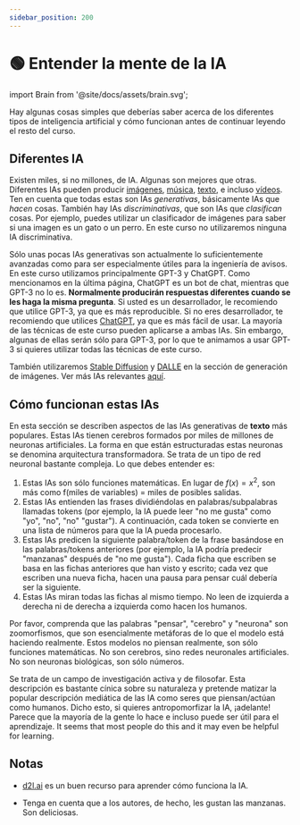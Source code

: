 ```yaml
---
sidebar_position: 200
---
```


# 🟢 Entender la mente de la IA


import Brain from '@site/docs/assets/brain.svg';

<div style={{textAlign: 'center'}}>
  <Brain style={{width:"100%",height:"300px",verticalAlign:"top"}}/>
</div>

Hay algunas cosas simples que deberías saber acerca de los diferentes tipos de inteligencia artificial y cómo funcionan antes de continuar leyendo el resto del curso.


## Diferentes IA

Existen miles, si no millones, de IA. Algunas son mejores que otras. Diferentes IAs pueden producir [imágenes](https://openai.com/product/dall-e-2), [música](https://google-research.github.io/seanet/musiclm/examples/), [texto](https://platform.openai.com/playground), e incluso [vídeos](https://makeavideo.studio/). Ten en cuenta que todas estas son IAs _generativas_, básicamente IAs que _hacen_ cosas. También hay IAs _discriminativas_, que son IAs que _clasifican_ cosas. Por ejemplo, puedes utilizar un clasificador de imágenes para saber si una imagen es un gato o un perro. En este curso no utilizaremos ninguna IA discriminativa.


Sólo unas pocas IAs generativas son actualmente lo suficientemente avanzadas como para ser especialmente útiles para la ingeniería de avisos. En este curso utilizamos principalmente GPT-3 y ChatGPT. Como mencionamos en la última página, ChatGPT es un bot de chat, mientras que GPT-3 no lo es. **Normalmente producirán respuestas diferentes cuando se les haga la misma pregunta**. Si usted es un desarrollador, le recomiendo que utilice GPT-3, ya que es más reproducible. Si no eres desarrollador, te recomiendo que utilices [ChatGPT](https://learnprompting.org/docs/category/%EF%B8%8F-image-prompting), ya que es más fácil de usar. La mayoría de las técnicas de este curso pueden aplicarse a ambas IAs. Sin embargo, algunas de ellas serán sólo para GPT-3, por lo que te animamos a usar GPT-3 si quieres utilizar todas las técnicas de este curso.

También utilizaremos [Stable Diffusion](https://beta.dreamstudio.ai/home) y [DALLE](https://openai.com/product/dall-e-2) en la sección de generación de imágenes. Ver más IAs relevantes [aquí](https://learnprompting.org/docs/products#chatbots).

## Cómo funcionan estas IAs

En esta sección se describen aspectos de las IAs generativas de **texto** más populares. Estas IAs tienen cerebros formados por miles de millones de neuronas artificiales. La forma en que están estructuradas estas neuronas se denomina arquitectura transformadora. Se trata de un tipo de red neuronal bastante compleja. Lo que debes entender es:

1. Estas IAs son sólo funciones matemáticas. En lugar de $f(x) = x^2$, son más como f(miles de variables) = miles de posibles salidas.
2. Estas IAs entienden las frases dividiéndolas en palabras/subpalabras llamadas tokens (por ejemplo, la IA puede leer "no me gusta" como "yo", "no", "no" "gustar"). A continuación, cada token se convierte en una lista de números para que la IA pueda procesarlo.
3. Estas IAs predicen la siguiente palabra/token de la frase basándose en las palabras/tokens anteriores (por ejemplo, la IA podría predecir "manzanas" después de "no me gusta"). Cada ficha que escriben se basa en las fichas anteriores que han visto y escrito; cada vez que escriben una nueva ficha, hacen una pausa para pensar cuál debería ser la siguiente.
4. Estas IAs miran todas las fichas al mismo tiempo. No leen de izquierda a derecha ni de derecha a izquierda como hacen los humanos.

Por favor, comprenda que las palabras "pensar", "cerebro" y "neurona" son zoomorfismos, que son esencialmente metáforas de lo que el modelo está haciendo realmente. Estos modelos no piensan realmente, son sólo funciones matemáticas. No son cerebros, sino redes neuronales artificiales. No son neuronas biológicas, son sólo números.

Se trata de un campo de investigación activa y de filosofar. Esta descripción es bastante cínica sobre su naturaleza y pretende matizar la popular descripción mediática de las IA como seres que piensan/actúan como humanos. Dicho esto, si quieres antropomorfizar la IA, ¡adelante! Parece que la mayoría de la gente lo hace e incluso puede ser útil para el aprendizaje. It seems that most people do this and it may even be helpful for learning.


## Notas

- [d2l.ai](https://www.d2l.ai) es un buen recurso para aprender cómo funciona la IA.

- Tenga en cuenta que a los autores, de hecho, les gustan las manzanas. Son deliciosas.
